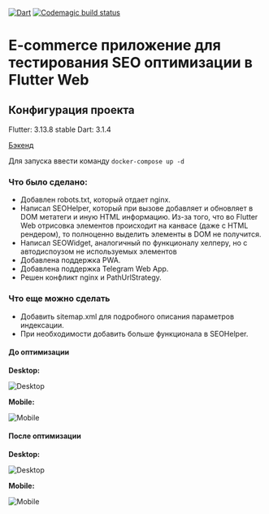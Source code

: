 [![Dart](https://github.com/KiSSEDBYFiR3/seo-web/actions/workflows/dart.yml/badge.svg)](https://github.com/KiSSEDBYFiR3/seo-web/actions/workflows/dart.yml) [![Codemagic build status](https://api.codemagic.io/apps/6588943748e4f246310c7932/6588943748e4f246310c7931/status_badge.svg)](https://codemagic.io/apps/6588943748e4f246310c7932/6588943748e4f246310c7931/latest_build)

# E-commerce приложение для тестирования SEO оптимизации в Flutter Web

## Конфигурация проекта

Flutter: 3.13.8 stable
Dart: 3.1.4

[Бэкенд](https://github.com/KiSSEDBYFiR3/e-com-backend)

Для запуска ввести команду `docker-compose up -d`

### Что было сделано:

- Добавлен robots.txt, который отдает nginx.
- Написал SEOHelper, который при вызове добавляет и обновляет в DOM метатеги и иную HTML информацию.
  Из-за того, что во Flutter Web отрисовка элементов происходит на канвасе (даже с HTML рендером), то полноценно выделить элементы в DOM не получится.
- Написал SEOWidget, аналогичный по функционалу хелперу, но с автодиспоузом не используемых элементов
- Добавлена поддержка PWA.
- Добавлена поддержка Telegram Web App.
- Решен конфликт nginx и PathUrlStrategy.

### Что еще можно сделать

- Добавить sitemap.xml для подробного описания параметров индексации.
- При необходимости добавить больше функционала в SEOHelper.

#### До оптимизации

**Desktop:**

![Desktop](https://github.com/KiSSEDBYFiR3/seo-web/assets/72256017/69a46a82-6488-4643-825b-f3b210e6cfc0)

**Mobile:**

![Mobile](https://github.com/KiSSEDBYFiR3/seo-web/assets/72256017/e65001f3-ee58-4079-9c81-c3c411f8a4a9)


#### После оптимизации

**Desktop:**

![Desktop](https://github.com/KiSSEDBYFiR3/seo-web/assets/72256017/95c64501-5ce4-45d8-b76d-5e2a1218a786)



**Mobile:**

![Mobile](https://github.com/KiSSEDBYFiR3/seo-web/assets/72256017/34647e53-4635-47e0-a82d-9adb0f34aa0b)
